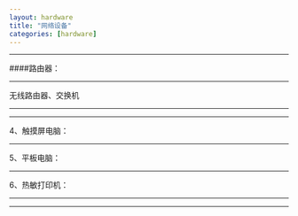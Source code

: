 ```yaml
---
layout: hardware
title: "网络设备"
categories: [hardware]
---
```

<hr/>
####路由器：
<hr/>
无线路由器、交换机
<hr/>

<hr/>
4、触摸屏电脑：
<hr/>
5、平板电脑：
<hr/>
6、热敏打印机：
<hr/>

<hr/>



